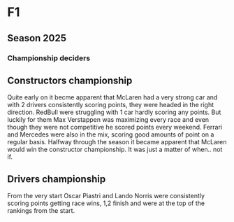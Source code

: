 # F1
## Season 2025
### Championship deciders
## Constructors championship
Quite early on it becme apparent that McLaren had a very strong car and with 2 drivers consistently scoring points, they were headed in the right direction.
RedBull were struggling with 1 car hardly scoring any points. But luckily for them Max Verstappen was maximizing every race and even though they were not competitive he scored points every weekend.
Ferrari and Mercedes were also in the mix, scoring good amounts of point on a regular basis.
Halfway through the season it became apparent that McLaren would win the constructor championship. It was just a matter of when.. not if.
## Drivers championship
From the very start Oscar Piastri and Lando Norris were consistently scoring points getting race wins, 1,2 finish and were at the top of the rankings from the start.
